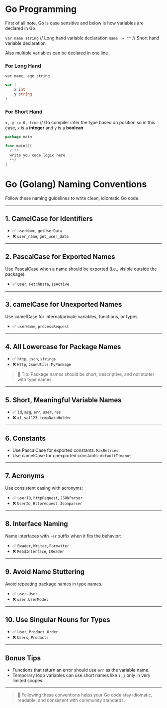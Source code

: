 # Go Programming
First of all note, Go is case sensitive and below is how variables are declared in Go

`var name string`  // Long hand variable declaration 
`name := ""` // Short hand variable declaration

Also multiple variables can be declared in one line

 ### For Long Hand 
`var name, age string`
```go
var (
    x int
    y string
)
```
### For Short Hand

`x, y := 6, true` // Go compiler infer the type based on position so in this case, `x` is a **integer** and `y` is a **boolean**

```go
package main

func main(){
  / **
  write you code logic here
  **/
}
```

# Go (Golang) Naming Conventions

Follow these naming guidelines to write clean, idiomatic Go code.

---

## 1. CamelCase for Identifiers

- ✅ `userName`, `getUserData`
- ❌ `user_name`, `get_user_data`

---

## 2. PascalCase for Exported Names

Use PascalCase when a name should be exported (i.e., visible outside the package).

- ✅ `User`, `FetchData`, `IsActive`

---

## 3. camelCase for Unexported Names

Use camelCase for internal/private variables, functions, or types.

- ✅ `userName`, `processRequest`

---

## 4. All Lowercase for Package Names

- ✅ `http`, `json`, `strings`
- ❌ `Http`, `JsonUtils`, `MyPackage`

> 🔸 Tip: Package names should be short, descriptive, and not stutter with type names.

---

## 5. Short, Meaningful Variable Names

- ✅ `id`, `msg`, `err`, `user`, `res`
- ❌ `x1`, `val123`, `tempDataHolder`

---

## 6. Constants

- Use PascalCase for exported constants: `MaxRetries`
- Use camelCase for unexported constants: `defaultTimeout`

---

## 7. Acronyms

Use consistent casing with acronyms:
- ✅ `userID`, `httpRequest`, `JSONParser`
- ❌ `UserId`, `Httprequest`, `Jsonparser`

---

## 8. Interface Naming

Name interfaces with `-er` suffix when it fits the behavior:
- ✅ `Reader`, `Writer`, `Formatter`
- ❌ `ReadInterface`, `IReader`

---

## 9. Avoid Name Stuttering

Avoid repeating package names in type names.

- ✅ `user.User`
- ❌ `user.UserModel`

---

## 10. Use Singular Nouns for Types

- ✅ `User`, `Product`, `Order`
- ❌ `Users`, `Products`

---

## Bonus Tips

- Functions that return an error should use `err` as the variable name.
- Temporary loop variables can use short names like `i`, `j` only in very limited scopes.

---

> 📌 Following these conventions helps your Go code stay idiomatic, readable, and consistent with community standards.
